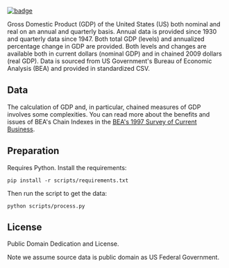 <a className="gh-badge" href="https://datahub.io/core/gdp-us"><img src="https://badgen.net/badge/icon/View%20on%20datahub.io/orange?icon=https://datahub.io/datahub-cube-badge-icon.svg&label&scale=1.25" alt="badge" /></a>

Gross Domestic Product (GDP) of the United States (US) both nominal and real on
an annual and quarterly basis. Annual data is provided since 1930 and quarterly
data since 1947. Both total GDP (levels) and annualized percentage change in
GDP are provided. Both levels and changes are available both in current dollars
(nominal GDP) and in chained 2009 dollars (real GDP). Data is sourced from US
Government's Bureau of Economic Analysis (BEA) and provided in standardized
CSV.

## Data

The calculation of GDP and, in particular, chained measures of GDP involves
some complexities. You can read more about the benefits and issues of BEA's
Chain Indexes in the [BEA's 1997 Survey of Current Business][bea-1997].

[bea-1997]: http://www2.econ.iastate.edu/classes/econ302/vandewetering/BEA.html

## Preparation

Requires Python. Install the requirements:

    pip install -r scripts/requirements.txt

Then run the script to get the data:

    python scripts/process.py

## License

Public Domain Dedication and License.

Note we assume source data is public domain as US Federal Government.

